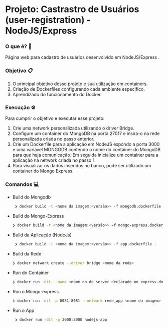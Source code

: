 # Projeto: Castrastro de Usuários (user-registration) - NodeJS/Express

### O que é? 📒

Página web para cadastro de usuários desenvolvido em NodeJS/Express .

### Objetivo 📋

1. O principal objetivo desse projeto é sua utilização em containers.
2. Criação de Dockerfiles configurando cada ambiente especifico.
3. Aprendizado do funcionamento do Docker.

### Execução ⚙️

Para cumprir o objetivo e executar esse projeto:
1. Crie uma network personalizada utilizando o driver Bridge.
2. Configure um container do MongoDB na porta 27017 e insira-o na rede personalizada criada no passo anterior.
3. Crie um Dockerfile para a aplicação em NodeJS expondo a porta 3000 e uma variável MONGODB contendo o nome do container do MongoDB para que haja comunicação. Em seguida inicialize um container para a aplicação na network criada no passo 1.
4. Para visualizar os dados inseridos no banco, pode ser utilizado um container do Mongo Express.

### Comandos 💻

- Build do Mongodb
  
  ```bash
   ❯ docker build -t <nome da imagem:<versão>> -f mongodb.dockerfile .

- Build do Mongo-Express
  
  ```bash
  ❯ docker build -t <nome da imagem:<versão>> -f mongo-express.dockerfile . 

- Build da Aplicação (NodeJs)
  
  ```bash
   ❯ docker build -t <nome da imagem:<versão>> -f app.dockerfile .

- Build da Rede
  
  ```bash
  ❯ docker network create --driver bridge <nome da rede>

- Run do Container
  
  ```bash
  ❯ docker run -dit --name <nome do do server declarado no express.dockerfile> -p 27017:27017 --network <nome da rede criada> --mount source=<nome do volume>,target=<volume declarado no mongodb> <nome do mongodb criado> 
  
- Run o Mongo-express
  
  ```bash
  ❯ docker run -dit -p 8081:8081 --network rede_app <nome da imagem>
  
- Run o App
  
  ```bash
   ❯ docker run -dit -p 3000:3000 nodejs-app

